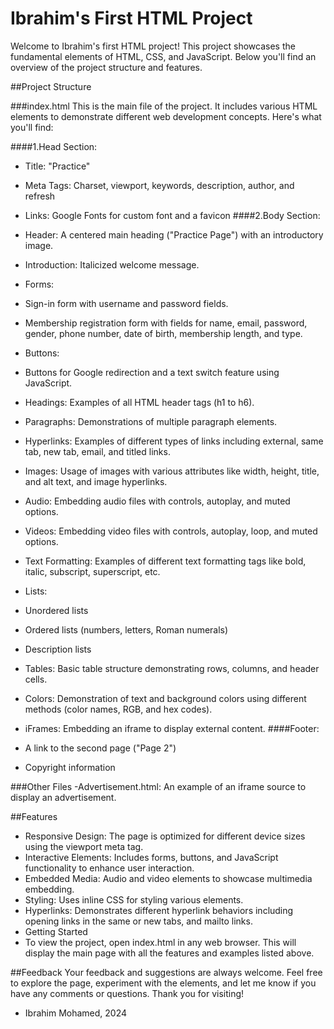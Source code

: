 # Ibrahim's First HTML Project
Welcome to Ibrahim's first HTML project! This project showcases the fundamental elements of HTML, CSS, and JavaScript. Below you'll find an overview of the project structure and features.

##Project Structure

###index.html
This is the main file of the project. It includes various HTML elements to demonstrate different web development concepts. Here's what you'll find:

####1.Head Section:

- Title: "Practice"
- Meta Tags: Charset, viewport, keywords, description, author, and refresh
- Links: Google Fonts for custom font and a favicon
####2.Body Section:

- Header: A centered main heading ("Practice Page") with an introductory image.
- Introduction: Italicized welcome message.
- Forms:
- Sign-in form with username and password fields.
- Membership registration form with fields for name, email, password, gender, phone number, date of birth, membership length, and type.
- Buttons:
- Buttons for Google redirection and a text switch feature using JavaScript.
- Headings: Examples of all HTML header tags (h1 to h6).
- Paragraphs: Demonstrations of multiple paragraph elements.
- Hyperlinks: Examples of different types of links including external, same tab, new tab, email, and titled links.
- Images: Usage of images with various attributes like width, height, title, and alt text, and image hyperlinks.
- Audio: Embedding audio files with controls, autoplay, and muted options.
- Videos: Embedding video files with controls, autoplay, loop, and muted options.
- Text Formatting: Examples of different text formatting tags like bold, italic, subscript, superscript, etc.
- Lists:
- Unordered lists
- Ordered lists (numbers, letters, Roman numerals)
- Description lists
- Tables: Basic table structure demonstrating rows, columns, and header cells.
- Colors: Demonstration of text and background colors using different methods (color names, RGB, and hex codes).
- iFrames: Embedding an iframe to display external content.
####Footer:

- A link to the second page ("Page 2")
- Copyright information

###Other Files
-Advertisement.html: An example of an iframe source to display an advertisement.

##Features
- Responsive Design: The page is optimized for different device sizes using the viewport meta tag.
- Interactive Elements: Includes forms, buttons, and JavaScript functionality to enhance user interaction.
- Embedded Media: Audio and video elements to showcase multimedia embedding.
- Styling: Uses inline CSS for styling various elements.
- Hyperlinks: Demonstrates different hyperlink behaviors including opening links in the same or new tabs, and mailto links.
- Getting Started
- To view the project, open index.html in any web browser. This will display the main page with all the features and examples listed above.

##Feedback
Your feedback and suggestions are always welcome. Feel free to explore the page, experiment with the elements, and let me know if you have any comments or questions. Thank you for visiting!

- Ibrahim Mohamed, 2024
